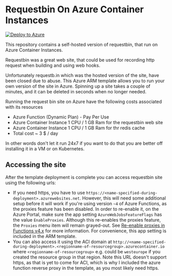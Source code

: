 # Requestbin On Azure Container Instances

<a href="https://portal.azure.com/#create/Microsoft.Template/uri/https%3A%2F%2Fraw.githubusercontent.com%2Fsjkp%2Frequestbininazure%2Fmaster%2Fazuredeploy.json" target="_blank">![Deploy to Azure](https://aka.ms/deploytoazurebutton)</a>

This repository contains a self-hosted version of requestbin, that run on Azure Container Instances. 

Requestbin was a great web site, that could be used for recording http request when building and using web hooks. 

Unfortunately requestb.in which was the hosted version of the site, have been closed due to abuse. This Azure ARM template 
allows you to run your own version of the site in Azure. Spinning up a site takes a couple of minutes, and it can be deleted in seconds 
when no longer needed. 

Running the request bin site on Azure have the following costs associated with its resources

* Azure Function (Dynamic Plan) - Pay Per Use
* Azure Container Instance 1 CPU / 1 GB Ram for the requestbin web site 
* Azure Container Instance 1 CPU / 1 GB Ram for thr redis cache 
* Total cost ~ 3 $ / day 

In other words don't let it run 24x7 if you want to do that you are better off installing it in a VM or on Kubernetes. 

## Accessing the site
After the template deployment is complete you can access requestbin site using the following urls: 

* If you need https, you have to use `https://<name-specified-during-deployment>.azurewebsites.net`. However, this will need some additional setup before it will work if you're using version `~4` of Azure Functions, as the proxies feature has been disabled. In order to re-enable it, on the Azure Portal, make sure the app setting `AzureWebJobsFeatureFlags` has the value `EnableProxies`. Although this re-enables the proxies feature, the `Proxies` menu item will remain grayed-out. See [Re-enable proxies in Functions v4.x](https://learn.microsoft.com/en-us/azure/azure-functions/legacy-proxies#re-enable-proxies-in-functions-v4x) for more information. For convenience, this app setting is included in the ARM template.
* You can also access it using the ACI domain at `http://<name-specified-during-deployment>.<regionname-of-resourcegroup>.azurecontainer.io` where `<regionname-of-resourcegroup>` e.g. could be `westeurope` if you created the resource group in that region. Note this URL doesn't support https, as that is yet to come for ACI, which is why I included the azure function reverse proxy in the template, as you most likely need https. 
